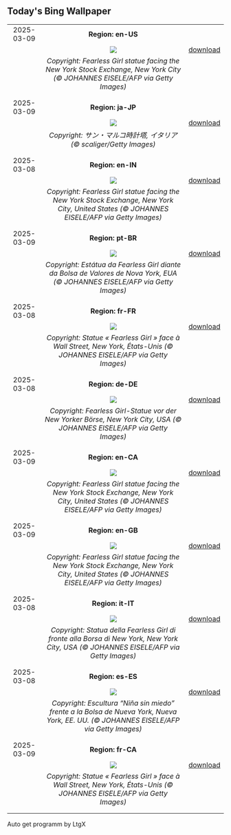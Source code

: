 ## Today's Bing Wallpaper
|      |      |      |
| :----: | :----: | :----: |
|2025-03-09|**Region: en-US**||
||![](https://www.bing.com/th?id=OHR.FearlessWomen_EN-US7338738180_UHD.jpg&pid=hp&w=1152&h=648&rs=1&c=4)| [download](https://www.bing.com/th?id=OHR.FearlessWomen_EN-US7338738180_UHD.jpg)|
||*Copyright: Fearless Girl statue facing the New York Stock Exchange, New York City (© JOHANNES EISELE/AFP via Getty Images)*
||
|||
|2025-03-09|**Region: ja-JP**||
||![](https://www.bing.com/th?id=OHR.ItalyClock_JA-JP3693788365_UHD.jpg&pid=hp&w=1152&h=648&rs=1&c=4)| [download](https://www.bing.com/th?id=OHR.ItalyClock_JA-JP3693788365_UHD.jpg)|
||*Copyright: サン・マルコ時計塔, イタリア (© scaliger/Getty Images)*
||
|||
|2025-03-08|**Region: en-IN**||
||![](https://www.bing.com/th?id=OHR.FearlessWomen_EN-IN8449612154_UHD.jpg&pid=hp&w=1152&h=648&rs=1&c=4)| [download](https://www.bing.com/th?id=OHR.FearlessWomen_EN-IN8449612154_UHD.jpg)|
||*Copyright: Fearless Girl statue facing the New York Stock Exchange, New York City, United States (© JOHANNES EISELE/AFP via Getty Images)*
||
|||
|2025-03-09|**Region: pt-BR**||
||![](https://www.bing.com/th?id=OHR.FearlessWomen_PT-BR2238848436_UHD.jpg&pid=hp&w=1152&h=648&rs=1&c=4)| [download](https://www.bing.com/th?id=OHR.FearlessWomen_PT-BR2238848436_UHD.jpg)|
||*Copyright: Estátua da Fearless Girl diante da Bolsa de Valores de Nova York, EUA (© JOHANNES EISELE/AFP via Getty Images)*
||
|||
|2025-03-08|**Region: fr-FR**||
||![](https://www.bing.com/th?id=OHR.FearlessWomen_FR-FR5893935829_UHD.jpg&pid=hp&w=1152&h=648&rs=1&c=4)| [download](https://www.bing.com/th?id=OHR.FearlessWomen_FR-FR5893935829_UHD.jpg)|
||*Copyright: Statue « Fearless Girl » face à Wall Street, New York, États-Unis (© JOHANNES EISELE/AFP via Getty Images)*
||
|||
|2025-03-08|**Region: de-DE**||
||![](https://www.bing.com/th?id=OHR.FearlessWomen_DE-DE2789139190_UHD.jpg&pid=hp&w=1152&h=648&rs=1&c=4)| [download](https://www.bing.com/th?id=OHR.FearlessWomen_DE-DE2789139190_UHD.jpg)|
||*Copyright: Fearless Girl-Statue vor der New Yorker Börse, New York City, USA (© JOHANNES EISELE/AFP via Getty Images)*
||
|||
|2025-03-09|**Region: en-CA**||
||![](https://www.bing.com/th?id=OHR.FearlessWomen_EN-CA9880136828_UHD.jpg&pid=hp&w=1152&h=648&rs=1&c=4)| [download](https://www.bing.com/th?id=OHR.FearlessWomen_EN-CA9880136828_UHD.jpg)|
||*Copyright: Fearless Girl statue facing the New York Stock Exchange, New York City, United States (© JOHANNES EISELE/AFP via Getty Images)*
||
|||
|2025-03-09|**Region: en-GB**||
||![](https://www.bing.com/th?id=OHR.FearlessWomen_EN-GB0884411482_UHD.jpg&pid=hp&w=1152&h=648&rs=1&c=4)| [download](https://www.bing.com/th?id=OHR.FearlessWomen_EN-GB0884411482_UHD.jpg)|
||*Copyright: Fearless Girl statue facing the New York Stock Exchange, New York City, United States (© JOHANNES EISELE/AFP via Getty Images)*
||
|||
|2025-03-08|**Region: it-IT**||
||![](https://www.bing.com/th?id=OHR.FearlessWomen_IT-IT9544136799_UHD.jpg&pid=hp&w=1152&h=648&rs=1&c=4)| [download](https://www.bing.com/th?id=OHR.FearlessWomen_IT-IT9544136799_UHD.jpg)|
||*Copyright: Statua della Fearless Girl di fronte alla Borsa di New York, New York City, USA (© JOHANNES EISELE/AFP via Getty Images)*
||
|||
|2025-03-08|**Region: es-ES**||
||![](https://www.bing.com/th?id=OHR.FearlessWomen_ES-ES6846993796_UHD.jpg&pid=hp&w=1152&h=648&rs=1&c=4)| [download](https://www.bing.com/th?id=OHR.FearlessWomen_ES-ES6846993796_UHD.jpg)|
||*Copyright: Escultura “Niña sin miedo” frente a la Bolsa de Nueva York, Nueva York, EE. UU. (© JOHANNES EISELE/AFP via Getty Images)*
||
|||
|2025-03-09|**Region: fr-CA**||
||![](https://www.bing.com/th?id=OHR.FearlessWomen_FR-CA3083178240_UHD.jpg&pid=hp&w=1152&h=648&rs=1&c=4)| [download](https://www.bing.com/th?id=OHR.FearlessWomen_FR-CA3083178240_UHD.jpg)|
||*Copyright: Statue « Fearless Girl » face à Wall Street, New York, États-Unis (© JOHANNES EISELE/AFP via Getty Images)*
||
|||

Auto get programm by LtgX
